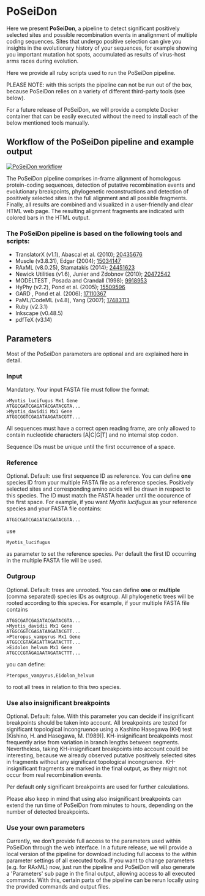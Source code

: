# PoSeiDon

Here we present __PoSeiDon__, a pipeline to detect significant positively selected sites and possible recombination events in analignment of multiple coding sequences. Sites that undergo positive selection can give you insights in the evolutionary history of your sequences, for example showing you important mutation hot spots, accumulated as results of virus-host arms races during evolution.

Here we provide all ruby scripts used to run the PoSeiDon pipeline.

PLEASE NOTE: with this scripts the pipeline can not be run out of the
box, because PoSeiDon relies on a variety of different third-party
tools (see below).

For a future release of PoSeiDon, we will provide a complete Docker
container that can be easily executed without the need to install each
of the below mentioned tools manually.

## Workflow of the PoSeiDon pipeline and example output

<a target="_blank" href="http://www.rna.uni-jena.de/poseidon/pipeline_landscape.pdf"><img class="aligncenter wp-image-485 size-full" src="http://www.rna.uni-jena.de/poseidon/pipeline_landscape.png" alt="PoSeiDon workflow" /></a>

The PoSeiDon pipeline comprises in-frame alignment of homologous protein-coding sequences, detection of putative recombination events and evolutionary breakpoints, phylogenetic reconstructions and detection of positively selected sites in the full alignment and all possible fragments. Finally, all results are combined and visualized in a user-friendly and clear HTML web page. The resulting alignment fragments are indicated with colored bars in the HTML output.

### The PoSeiDon pipeline is based on the following tools and scripts:

* TranslatorX (v1.1), Abascal et al. (2010);  <a target="_blank" href="https://www.ncbi.nlm.nih.gov/pubmed/20435676">20435676</a>
* Muscle (v3.8.31), Edgar (2004);  <a target="_blank" href="https://www.ncbi.nlm.nih.gov/pubmed/15034147">15034147</a>
* RAxML (v8.0.25), Stamatakis (2014);  <a target="_blank" href="https://www.ncbi.nlm.nih.gov/pubmed/24451623">24451623</a>
* Newick Utilities (v1.6), Junier and Zdobnov (2010);  <a target="_blank" href="https://www.ncbi.nlm.nih.gov/pubmed/20472542">20472542</a>
* MODELTEST , Posada and Crandall (1998);  <a target="_blank" href="https://www.ncbi.nlm.nih.gov/pubmed/9918953">9918953</a>
* HyPhy (v2.2), Pond et al. (2005);  <a target="_blank" href="https://www.ncbi.nlm.nih.gov/pubmed/15509596">15509596</a>
* GARD , Pond et al. (2006);  <a target="_blank" href="https://www.ncbi.nlm.nih.gov/pubmed/17110367">17110367</a>
* PaML/CodeML (v4.8), Yang (2007);  <a target="_blank" href="https://www.ncbi.nlm.nih.gov/pubmed/17483113">17483113</a>
* Ruby (v2.3.1)
* Inkscape (v0.48.5)
* pdfTeX (v3.14) 

## Parameters

Most of the PoSeiDon parameters are optional and are explained here in detail.

### Input
Mandatory. Your input FASTA file must follow the format:

````
>Myotis_lucifugus Mx1 Gene
ATGGCGATCGAGATACGATACGTA...
>Myotis_davidii Mx1 Gene
ATGGCGGTCGAGATAAGATACGTT...
````

All sequences must have a correct open reading frame, are only allowed to contain nucleotide characters [A|C|G|T] and no internal stop codon.

Sequence IDs must be unique until the first occurrence of a space.

### Reference
Optional. Default: use first sequence ID as reference. You can define <b>one</b> species ID from your multiple FASTA file as a reference species. Positively selected sites and corresponding amino acids will be drawn in respect to this species. The ID must match the FASTA header until the occurence of the first space. For example, if you want <i>Myotis lucifugus</i> as your reference species and your FASTA file contains:

````>Myotis_lucifugus Mx1 Gene
ATGGCGATCGAGATACGATACGTA...
````

use

````Myotis_lucifugus````

as parameter to set the reference species. Per default the first ID occurring in the multiple FASTA file will be used.

### Outgroup
Optional. Default: trees are unrooted. You can define <b>one</b> or <b>multiple</b> (comma separated) species IDs as outgroup. All phylogenetic trees will be rooted according to this species. For example, if your multiple FASTA file contains

````>Myotis_lucifugus Mx1 Gene
ATGGCGATCGAGATACGATACGTA...
>Myotis_davidii Mx1 Gene
ATGGCGGTCGAGATAAGATACGTT...
>Pteropus_vampyrus Mx1 Gene
ATGGCCGTAGAGATTAGATACTTT...
>Eidolon_helvum Mx1 Gene
ATGCCCGTAGAGAATAGATACTTT...
````

you can define:

````Pteropus_vampyrus,Eidolon_helvum````

to root all trees in relation to this two species.

### Use also insignificant breakpoints
Optional. Default: false. With this parameter you can decide if insignificant breakpoints should be taken into account. All breakpoints are tested for significant topological incongruence using a Kashino Hasegawa (KH) test [Kishino, H. and Hasegawa, M. (1989)]. KH-insignificant breakpoints most frequently arise from variation in branch lengths between segments. Nevertheless, taking KH-insignificant breakpoints into account could be interesting, because we already observed putative positively selected sites in fragments without any significant topological incongruence. KH-insignificant fragments are marked in the final output, as they might not occur from real recombination events.

Per default only significant breakpoints are used for further calculations.

Please also keep in mind that using also insignificant breakpoints can extend the run time of PoSeiDon from minutes to hours, depending on the number of detected breakpoints.

### Use your own parameters

Currently, we don't provide full access to the parameters used within PoSeiDon through the web interface. In a future release, we will provide a local version of the pipeline for download including full access to the within parameter settings of all executed tools. If you want to change parameters (e.g. for RAxML) now, just run the pipeline and PoSeiDon will also generate a 'Parameters' sub page in the final output, allowing access to all executed commands. With this, certain parts of the pipeline can be rerun locally using the provided commands and output files.
